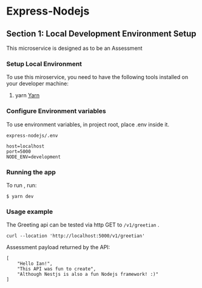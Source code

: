 # Express-Nodejs

## Section 1: Local Development Environment Setup

This microservice is designed as to be an Assessment

### Setup Local Environment

To use this miroservice, you need to have the following tools installed on your
developer machine:

1. yarn [Yarn](https://classic.yarnpkg.com/lang/en/docs/install)

### Configure Environment variables

To use environment variables, in project root, place .env inside it.

```
express-nodejs/.env
```

```
host=localhost
port=5000
NODE_ENV=development
```

### Running the app

To run , run:

```
$ yarn dev
```

### Usage example

The Greeting api can be tested via http GET to `/v1/greetian` .

```
curl --location 'http://localhost:5000/v1/greetian'
```

Assessment payload returned by the API:

```
[
    "Hello Ian!",
    "This API was fun to create",
    "Although Nestjs is also a fun Nodejs framework! :)"
]

```
